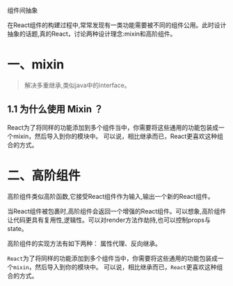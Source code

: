 组件间抽象

在React组件的构建过程中,常常发现有一类功能需要被不同的组件公用。此时设计抽象的话题,真的React，讨论两种设计理念:mixin和高阶组件。

# 一、mixin

> 解决多重继承,类似java中的interface。

## 1.1 为什么使用 Mixin ？
React为了将同样的功能添加到多个组件当中，你需要将这些通用的功能包装成一个mixin，然后导入到你的模块中。 可以说，相比继承而已，React更喜欢这种组合的方式。

# 二、高阶组件
高阶组件类似高阶函数,它接受React组件作为输入,输出一个新的React组件。

当React组件被包裹时,高阶组件会返回一个增强的React组件。可以想象,高阶组件让代码更具有复用性,逻辑性。可以对render方法作劫持,也可以控制props与state。

高阶组件的实现方法有如下两种：
属性代理、反向继承。





 

 

 `React`为了将同样的功能添加到多个组件当中，你需要将这些通用的功能包装成一个`mixin`，然后导入到你的模块中。 可以说，相比继承而已，`React`更喜欢这种组合的方式。
